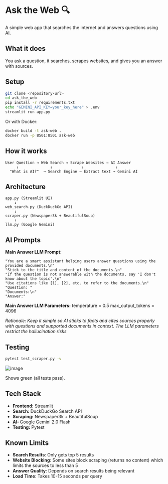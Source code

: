 # Ask the Web 🔍

A simple web app that searches the internet and answers questions using AI.

## What it does

You ask a question, it searches, scrapes websites, and gives you an answer with sources.

## Setup

```bash
git clone <repository-url>
cd ask_the_web
pip install -r requirements.txt
echo "GEMINI_API_KEY=your_key_here" > .env
streamlit run app.py
```

Or with Docker:
```bash
docker build -t ask-web .
docker run -p 8501:8501 ask-web
```

## How it works

```
User Question → Web Search → Scrape Websites → AI Answer
     ↓              ↓             ↓              ↓
  "What is AI?"  → Search Engine → Extract text → Gemini AI
```

## Architecture

```
app.py (Streamlit UI)
    ↓
web_search.py (DuckDuckGo API)
    ↓
scraper.py (Newspaper3k + BeautifulSoup)
    ↓
llm.py (Google Gemini)
```

## AI Prompts

**Main Answer LLM Prompt:**
```
"You are a smart assistant helping users answer questions using the provided documents.\n"
"Stick to the title and content of the documents.\n"
"If the question is not answerable with the documents, say 'I don't know about the topic'.\n"
"Use citations like [1], [2], etc. to refer to the documents.\n"
"Question: "
"Documents:\n"
"Answer:"
```

**Main Answer LLM Parameters:**
temperature = 0.5
max_output_tokens = 4096

*Rationale: Keep it simple so AI sticks to facts and cites sources properly with questions and supported documents in context. The LLM parameters restrict the hallucination risks*

## Testing

```bash
pytest test_scraper.py -v
```
![image](https://github.com/user-attachments/assets/3aa3a66f-315e-461e-a035-1c48503dae05)

Shows green (all tests pass).

## Tech Stack

- **Frontend:** Streamlit
- **Search:** DuckDuckGo Search API
- **Scraping:** Newspaper3k + BeautifulSoup
- **AI:** Google Gemini 2.0 Flash
- **Testing:** Pytest

## Known Limits

- **Search Results**: Only gets top 5 results 
- **Website Blocking**: Some sites block scraping (returns no content) which limits the sources to less than 5
- **Answer Quality**: Depends on search results being relevant
- **Load Time**: Takes 10-15 seconds per query
